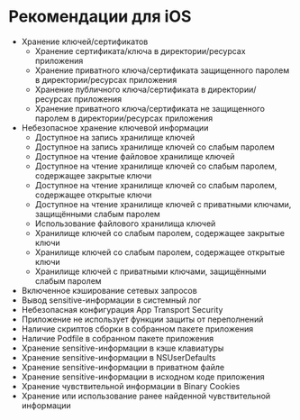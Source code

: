 # Рекомендации для iOS

* Хранение ключей/сертификатов
    * Хранение сертификата/ключа в директории/ресурсах приложения
    * Хранение приватного ключа/сертификата защищенного паролем в директории/ресурсах приложения
    * Хранение публичного ключа/сертификата в директории/ресурсах приложения
    * Хранение приватного ключа/сертификата не защищенного паролем в директории/ресурсах приложения
* Небезопасное хранение ключевой информации
    * Доступное на запись хранилище ключей
    * Доступное на запись хранилище ключей со слабым паролем
    * Доступное на чтение файловое хранилище ключей
    * Доступное на чтение хранилище ключей со слабым паролем, содержащее закрытые ключи
    * Доступное на чтение хранилище ключей со слабым паролем, содержащее открытые ключи
    * Доступное на чтение хранилище ключей с приватными ключами, защищёнными слабым паролем
    * Использование файлового хранилища ключей
    * Хранилище ключей со слабым паролем, содержащее закрытые ключи
    * Хранилище ключей со слабым паролем, содержащее открытые ключи
    * Хранилище ключей с приватными ключами, защищёнными слабым паролем
* Включенное кэширование сетевых запросов
* Вывод sensitive-информации в системный лог
* Небезопасная конфигурация App Transport Security
* Приложение не использует функции защиты от переполнений
* Наличие скриптов сборки в собранном пакете приложения
* Наличие Podfile в собранном пакете приложения
* Хранение sensitive-информации в кэше клавиатуры
* Хранение sensitive-информации в NSUserDefaults
* Хранение sensitive-информации в приватном файле
* Хранение sensitive-информации в исходном коде приложения
* Хранение чувствительной информации в Binary Cookies
* Хранение или использование ранее найденной чувствительной информации